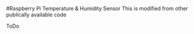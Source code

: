 #Raspberry Pi Temperature & Humidity Sensor
This is modified from other publically available code

ToDo
